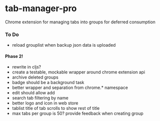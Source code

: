 # tab-manager-pro
Chrome extension for managing tabs into groups for deferred consumption

### To Do ###
- reload grouplist when backup json data is uploaded

#### Phase 2! ####
- rewrite in cljs?
- create a testable, mockable wrapper around chrome extension api
- archive deleted groups
- badge should be a background task
- better wrapper and separation from chrome.* namespace
- edit should allow add
- search tab filtering by name
- better logo and icon in web store
- tablist title of tab scrolls to show rest of title
- max tabs per group is 50? provide feedback when creating group
